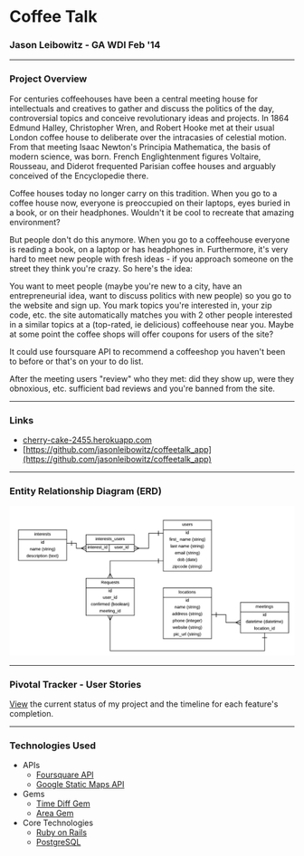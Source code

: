 # Coffee Talk
### Jason Leibowitz - GA WDI Feb '14
---

### Project Overview

For centuries coffeehouses have been a central meeting house for intellectuals and creatives to gather and discuss the politics of the day, controversial topics and conceive revolutionary ideas and projects. In 1864 Edmund Halley, Christopher Wren, and Robert Hooke met at their usual London coffee house to deliberate over the intracasies of celestial motion. From that meeting Isaac Newton's Principia Mathematica, the basis of modern science, was born. French Englightenment figures Voltaire, Rousseau, and Diderot frequented Parisian coffee houses and arguably conceived of the Encyclopedie there.

Coffee houses today no longer carry on this tradition. When you go to a coffee house now, everyone is preoccupied on their laptops, eyes buried in a book, or on their headphones. Wouldn't it be cool to recreate that amazing environment?

But people don't do this anymore. When you go to a coffeehouse everyone is reading a book, on a laptop or has headphones in. Furthermore, it's very hard to meet new people with fresh ideas - if you approach someone on the street they think you're crazy. So here's the idea:

You want to meet people (maybe you're new to a city, have an entrepreneurial idea, want to discuss politics with new people) so you go to the website and sign up. You mark topics you're interested in, your zip code, etc. the site automatically matches you with 2 other people interested in a similar topics at a (top-rated, ie delicious) coffeehouse near you. Maybe at some point the coffee shops will offer coupons for users of the site?

It could use foursquare API to recommend a coffeeshop you haven't been to before or that's on your to do list.

After the meeting users "review" who they met: did they show up, were they obnoxious, etc. sufficient bad reviews and you're banned from the site.

---

### Links

* [cherry-cake-2455.herokuapp.com](http://cherry-cake-2455.herokuapp.com)
* [https://github.com/jasonleibowitz/coffeetalk_app](https://github.com/jasonleibowitz/coffeetalk_app)

---

### Entity Relationship Diagram (ERD)

![ERD](/images/Coffee_Talk_ERD_v5.png)

---

### Pivotal Tracker - User Stories

[View](https://www.pivotaltracker.com/s/projects/1046526) the current status of my project and the timeline for each feature's completion.

---

### Technologies Used

* APIs
  * [Foursquare API](https://developer.foursquare.com/)
  * [Google Static Maps API](https://developers.google.com/maps/documentation/staticmaps/?csw=1)
* Gems
  * [Time Diff Gem](https://github.com/abhidsm/time_diff)
  * [Area Gem](https://github.com/jgv/area)
* Core Technologies
  * [Ruby on Rails](http://rubyonrails.org/)
  * [PostgreSQL](http://www.postgresql.org/)
